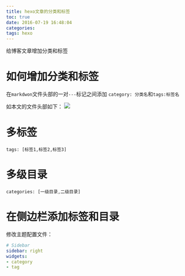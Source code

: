 ```yaml
---
title: hexo文章的分类和标签
toc: true
date: 2016-07-19 16:48:04
categories:
tags: hexo
---
```




给博客文章增加分类和标签


<!--more-->

# 如何增加分类和标签
在`markdwon`文件头部的一对`---`标记之间添加 `category: 分类名`和`tags:标签名`

如本文的文件头部如下：
![](/images/images/1468918218644.png)

# 多标签

`tags: [标签1,标签2,标签3]`


# 多级目录

`categories: [一级目录,二级目录]`

# 在侧边栏添加标签和目录

修改主题配置文件：

``` yml hexo/themes/landscape-plus/_config.yml
# Sidebar
sidebar: right
widgets:
- category
- tag
```
